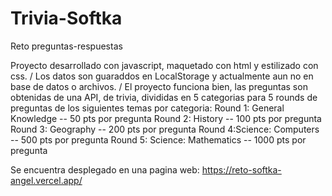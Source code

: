 # Trivia-Softka
Reto preguntas-respuestas

Proyecto desarrollado con javascript, maquetado con html y estilizado con css.
/ Los datos son guaraddos en LocalStorage y actualmente aun no en base de datos o archivos.
/ El proyecto funciona bien, las preguntas son obtenidas de una API, de trivia, divididas en 5 categorias para 5 rounds de preguntas de los siguientes temas por categoria:
    Round 1: General Knowledge -- 50 pts por pregunta
    Round 2: History  -- 100 pts por pregunta
    Round 3: Geography -- 200 pts por pregunta
    Round 4:Science: Computers -- 500 pts por pregunta
    Round 5: Science: Mathematics -- 1000 pts por pregunta

Se encuentra desplegado en una pagina web: https://reto-softka-angel.vercel.app/